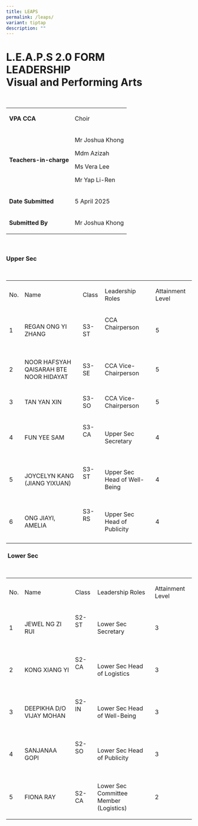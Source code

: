 ```yaml
---
title: LEAPS
permalink: /leaps/
variant: tiptap
description: ""
---
```

<h1>L.E.A.P.S 2.0 FORM<br>LEADERSHIP<br>Visual and Performing Arts</h1>
<p>&nbsp;&nbsp;</p>
<table style="minWidth: 50px">
<colgroup>
<col>
<col>
</colgroup>
<tbody>
<tr>
<td rowspan="1" colspan="1">
<p><strong>VPA CCA</strong>
</p>
</td>
<td rowspan="1" colspan="1">
<p>Choir</p>
</td>
</tr>
<tr>
<td rowspan="1" colspan="1">
<p><strong>Teachers-in-charge</strong>
</p>
</td>
<td rowspan="1" colspan="1">
<p>Mr Joshua Khong</p>
<p>Mdm Azizah</p>
<p>Ms Vera Lee</p>
<p>Mr Yap Li-Ren</p>
</td>
</tr>
<tr>
<td rowspan="1" colspan="1">
<p><strong>Date Submitted</strong>
</p>
</td>
<td rowspan="1" colspan="1">
<p>5 April 2025</p>
</td>
</tr>
<tr>
<td rowspan="1" colspan="1">
<p><strong>Submitted By</strong>
</p>
</td>
<td rowspan="1" colspan="1">
<p>Mr Joshua Khong</p>
</td>
</tr>
</tbody>
</table>
<p>&nbsp;&nbsp;</p>
<h3><strong>Upper Sec</strong></h3>
<p>&nbsp;</p>
<table style="minWidth: 125px">
<colgroup>
<col>
<col>
<col>
<col>
<col>
</colgroup>
<tbody>
<tr>
<td rowspan="1" colspan="1">
<p>No.</p>
</td>
<td rowspan="1" colspan="1">
<p>Name</p>
</td>
<td rowspan="1" colspan="1">
<p>Class</p>
</td>
<td rowspan="1" colspan="1">
<p>Leadership Roles</p>
</td>
<td rowspan="1" colspan="1">
<p>Attainment Level</p>
</td>
</tr>
<tr>
<td rowspan="1" colspan="1">
<p>1</p>
</td>
<td rowspan="1" colspan="1">
<p>REGAN ONG YI ZHANG</p>
</td>
<td rowspan="1" colspan="1">
<p>S3-ST</p>
</td>
<td rowspan="1" colspan="1">
<p>CCA Chairperson</p>
<p>&nbsp;</p>
</td>
<td rowspan="1" colspan="1">
<p>5</p>
</td>
</tr>
<tr>
<td rowspan="1" colspan="1">
<p>2</p>
</td>
<td rowspan="1" colspan="1">
<p>NOOR HAFSYAH QAISARAH BTE NOOR HIDAYAT</p>
</td>
<td rowspan="1" colspan="1">
<p>S3-SE</p>
</td>
<td rowspan="1" colspan="1">
<p>CCA Vice-Chairperson</p>
</td>
<td rowspan="1" colspan="1">
<p>5</p>
</td>
</tr>
<tr>
<td rowspan="1" colspan="1">
<p>3</p>
</td>
<td rowspan="1" colspan="1">
<p>TAN YAN XIN</p>
</td>
<td rowspan="1" colspan="1">
<p>S3-SO</p>
</td>
<td rowspan="1" colspan="1">
<p>CCA Vice-Chairperson</p>
</td>
<td rowspan="1" colspan="1">
<p>5</p>
</td>
</tr>
<tr>
<td rowspan="1" colspan="1">
<p>4</p>
</td>
<td rowspan="1" colspan="1">
<p>FUN YEE SAM</p>
</td>
<td rowspan="1" colspan="1">
<p>S3-CA</p>
<p>&nbsp;</p>
</td>
<td rowspan="1" colspan="1">
<p>Upper Sec Secretary</p>
</td>
<td rowspan="1" colspan="1">
<p>4</p>
</td>
</tr>
<tr>
<td rowspan="1" colspan="1">
<p>5</p>
</td>
<td rowspan="1" colspan="1">
<p>JOYCELYN KANG (JIANG YIXUAN)</p>
</td>
<td rowspan="1" colspan="1">
<p>S3-ST</p>
<p>&nbsp;</p>
</td>
<td rowspan="1" colspan="1">
<p>Upper Sec Head of Well-Being</p>
</td>
<td rowspan="1" colspan="1">
<p>4</p>
</td>
</tr>
<tr>
<td rowspan="1" colspan="1">
<p>6</p>
</td>
<td rowspan="1" colspan="1">
<p>ONG JIAYI, AMELIA</p>
</td>
<td rowspan="1" colspan="1">
<p>S3-RS</p>
<p>&nbsp;</p>
</td>
<td rowspan="1" colspan="1">
<p>Upper Sec Head of Publicity</p>
</td>
<td rowspan="1" colspan="1">
<p>4</p>
</td>
</tr>
</tbody>
</table>
<h3>&nbsp;<strong>Lower Sec</strong></h3>
<p>&nbsp;</p>
<table style="minWidth: 125px">
<colgroup>
<col>
<col>
<col>
<col>
<col>
</colgroup>
<tbody>
<tr>
<td rowspan="1" colspan="1">
<p>No.</p>
</td>
<td rowspan="1" colspan="1">
<p>Name</p>
</td>
<td rowspan="1" colspan="1">
<p>Class</p>
</td>
<td rowspan="1" colspan="1">
<p>Leadership Roles</p>
</td>
<td rowspan="1" colspan="1">
<p>Attainment Level</p>
</td>
</tr>
<tr>
<td rowspan="1" colspan="1">
<p>1</p>
</td>
<td rowspan="1" colspan="1">
<p>JEWEL NG ZI RUI</p>
</td>
<td rowspan="1" colspan="1">
<p>S2-ST</p>
<p>&nbsp;</p>
</td>
<td rowspan="1" colspan="1">
<p>Lower Sec Secretary</p>
</td>
<td rowspan="1" colspan="1">
<p>3</p>
</td>
</tr>
<tr>
<td rowspan="1" colspan="1">
<p>2</p>
</td>
<td rowspan="1" colspan="1">
<p>KONG XIANG YI</p>
</td>
<td rowspan="1" colspan="1">
<p>S2-CA</p>
<p>&nbsp;</p>
</td>
<td rowspan="1" colspan="1">
<p>Lower Sec Head of Logistics</p>
</td>
<td rowspan="1" colspan="1">
<p>3</p>
</td>
</tr>
<tr>
<td rowspan="1" colspan="1">
<p>3</p>
</td>
<td rowspan="1" colspan="1">
<p>DEEPIKHA D/O VIJAY MOHAN</p>
</td>
<td rowspan="1" colspan="1">
<p>S2-IN</p>
<p>&nbsp;</p>
</td>
<td rowspan="1" colspan="1">
<p>Lower Sec Head of Well-Being</p>
</td>
<td rowspan="1" colspan="1">
<p>3</p>
</td>
</tr>
<tr>
<td rowspan="1" colspan="1">
<p>4</p>
</td>
<td rowspan="1" colspan="1">
<p>SANJANAA GOPI</p>
</td>
<td rowspan="1" colspan="1">
<p>S2-SO</p>
<p>&nbsp;</p>
</td>
<td rowspan="1" colspan="1">
<p>Lower Sec Head of Publicity</p>
</td>
<td rowspan="1" colspan="1">
<p>3</p>
</td>
</tr>
<tr>
<td rowspan="1" colspan="1">
<p>5</p>
</td>
<td rowspan="1" colspan="1">
<p>FIONA RAY</p>
</td>
<td rowspan="1" colspan="1">
<p>S2-CA</p>
</td>
<td rowspan="1" colspan="1">
<p>Lower Sec Committee Member (Logistics)</p>
</td>
<td rowspan="1" colspan="1">
<p>2</p>
</td>
</tr>
</tbody>
</table>
<p>&nbsp;</p>